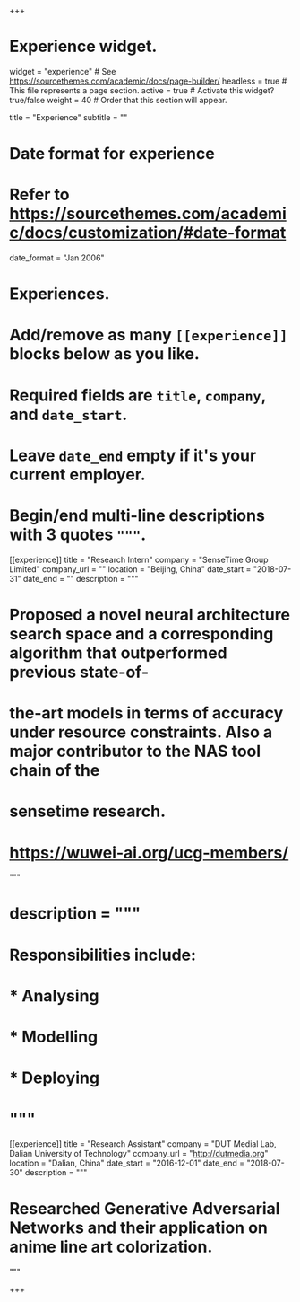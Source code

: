 +++
# Experience widget.
widget = "experience"  # See https://sourcethemes.com/academic/docs/page-builder/
headless = true  # This file represents a page section.
active = true  # Activate this widget? true/false
weight = 40  # Order that this section will appear.

title = "Experience"
subtitle = ""

# Date format for experience
#   Refer to https://sourcethemes.com/academic/docs/customization/#date-format
date_format = "Jan 2006"

# Experiences.
#   Add/remove as many `[[experience]]` blocks below as you like.
#   Required fields are `title`, `company`, and `date_start`.
#   Leave `date_end` empty if it's your current employer.
#   Begin/end multi-line descriptions with 3 quotes `"""`.
[[experience]]
  title = "Research Intern"
  company = "SenseTime Group Limited"
  company_url = ""
  location = "Beijing, China"
  date_start = "2018-07-31"
  date_end = ""
  description = """
# Proposed a novel neural architecture search space and a corresponding algorithm that outperformed previous state-of-
# the-art models in terms of accuracy under resource constraints. Also a major contributor to the NAS tool chain of the
# sensetime research.
# https://wuwei-ai.org/ucg-members/
  """
#  description = """
#  Responsibilities include:
#  
# * Analysing
#  * Modelling
#  * Deploying
#  """

[[experience]]
  title = "Research Assistant"
  company = "DUT Medial Lab, Dalian University of Technology"
  company_url = "http://dutmedia.org"
  location = "Dalian, China"
  date_start = "2016-12-01"
  date_end = "2018-07-30"
  description = """
# Researched Generative Adversarial Networks and their application on anime line art colorization.
"""

+++
